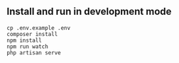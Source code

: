 
## Install and run in development mode
```
cp .env.example .env
composer install
npm install
npm run watch
php artisan serve
```
